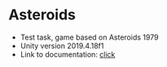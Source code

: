 # Asteroids

* Test task, game based on Asteroids 1979
* Unity version 2019.4.18f1
* Link to documentation: [click](https://docs.google.com/spreadsheets/d/1Kokh5TmwO4-H-swv_M1tw2RpFomxlbvhqIy_9wQfWvI/edit?usp=sharing)